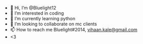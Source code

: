 - 👋 Hi, I’m @Bluelight12
- 👀 I’m interested in coding
- 🌱 I’m currently learning python
- 💞️ I’m looking to collaborate on mc clients
- 📫 How to reach me Bluelight#2014, vihaan.kale@gmail.com
- <3

<!---
Bluelight12/Bluelight12 is a ✨ special ✨ repository because its `README.md` (this file) appears on your GitHub profile.
You can click the Preview link to take a look at your changes.
--->
